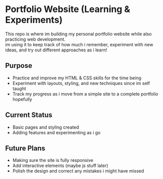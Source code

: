 # Portfolio Website (Learning & Experiments)

This repo is where im building my personal portfolio website while also practicing web development.  
im using it to keep track of how much i remember, experiment with new ideas, and try out different approaches as i learn!

## Purpose
- Practice and improve my HTML & CSS skills for the time being
- Experiment with layouts, styling, and new techniques since im self taught
- Track my progress as i move from a simple site to a complete portfolio hopefully 

## Current Status
- Basic pages and styling created  
- Adding features and experimenting as i go  

## Future Plans
- Making sure the site is fully responsive  
- Add interactive elements (maybe js stuff later)  
- Polish the design and correct any mistakes i might have missed